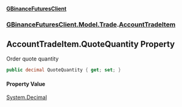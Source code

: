 #### [GBinanceFuturesClient](./index.md 'index')
### [GBinanceFuturesClient.Model.Trade](./GBinanceFuturesClient-Model-Trade.md 'GBinanceFuturesClient.Model.Trade').[AccountTradeItem](./GBinanceFuturesClient-Model-Trade-AccountTradeItem.md 'GBinanceFuturesClient.Model.Trade.AccountTradeItem')
## AccountTradeItem.QuoteQuantity Property
Order quote quantity  
```csharp
public decimal QuoteQuantity { get; set; }
```
#### Property Value
[System.Decimal](https://docs.microsoft.com/en-us/dotnet/api/System.Decimal 'System.Decimal')  
